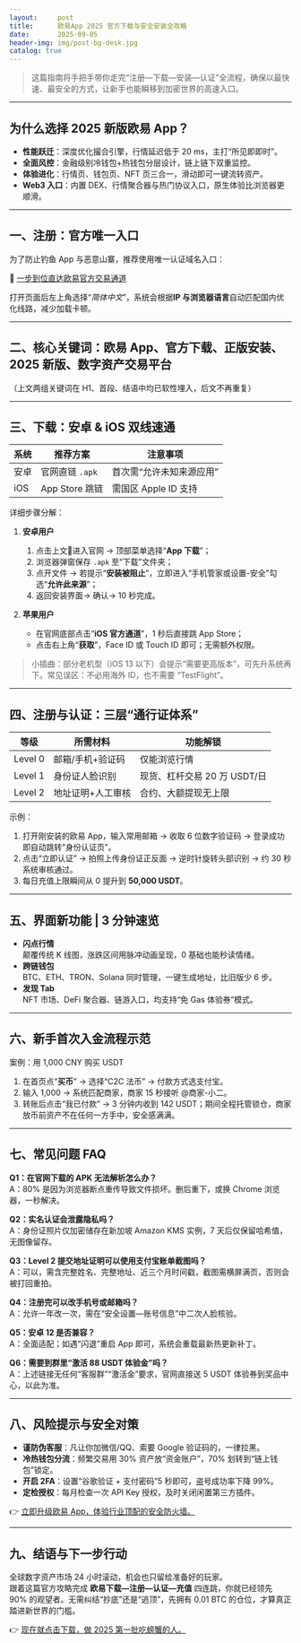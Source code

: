 ```yaml
---
layout:     post
title:      欧易App 2025 官方下载与安全安装全攻略
date:       2025-09-05
header-img: img/post-bg-desk.jpg
catalog: true
---
```


> 这篇指南将手把手带你走完“注册—下载—安装—认证”全流程，确保以最快速、最安全的方式，让新手也能瞬移到加密世界的高速入口。

---

## 为什么选择 2025 新版欧易 App？
- **性能跃迁**：深度优化撮合引擎，行情延迟低于 20 ms，主打“所见即即时”。
- **全面风控**：金融级别冷钱包+热钱包分层设计，链上链下双重监控。
- **体验进化**：行情页、钱包页、NFT 页三合一，滑动即可一键流转资产。
- **Web3 入口**：内置 DEX、行情聚合器与热门协议入口，原生体验比浏览器更顺滑。

---

## 一、注册：官方唯一入口
为了防止钓鱼 App 与恶意山寨，推荐使用唯一认证域名入口：

🔗 [一步到位直达欧易官方交易通道](https://okxdog.com/)

打开页面后左上角选择“*简体中文*”，系统会根据**IP 与浏览器语言**自动匹配国内优化线路，减少加载卡顿。

---

## 二、核心关键词：欧易 App、官方下载、正版安装、2025 新版、数字资产交易平台  
（上文两组关键词在 H1、首段、结语中均已软性埋入，后文不再重复）

---

## 三、下载：安卓 & iOS 双线速通

|系统|推荐方案|注意事项|
|---|---|---|
|安卓|官网直链 `.apk`|首次需“允许未知来源应用”|
|iOS|App Store 跳链|需国区 Apple ID 支持|

详细步骤分解：

1. **安卓用户**  
   1. 点击上文🔗进入官网 → 顶部菜单选择“**App 下载**”；  
   2. 浏览器弹窗保存 `.apk` 至“下载”文件夹；  
   3. 点开文件 → 若提示“**安装被阻止**”，立即进入“手机管家或设置-安全”勾选“**允许此来源**”；  
   4. 返回安装界面→ 确认→ 10 秒完成。

2. **苹果用户**  
   - 在官网底部点击“**iOS 官方通道**”，1 秒后直接跳 App Store；  
   - 点击右上角“**获取**”，Face ID 或 Touch ID 即可；无需额外权限。  

> 小插曲：部分老机型（iOS 13 以下）会提示“需要更高版本”，可先升系统再下。常见误区：不必用海外 ID，也不需要 “TestFlight”。

---

## 四、注册与认证：三层“通行证体系”

|等级|所需材料|功能解锁|
|---|---|---|
|Level 0|邮箱/手机+验证码|仅能浏览行情|
|Level 1|身份证人脸识别|现货、杠杆交易 20 万 USDT/日|
|Level 2|地址证明+人工审核|合约、大额提现无上限|

示例：  
1. 打开刚安装的欧易 App，输入常用邮箱 → 收取 6 位数字验证码 → 登录成功即自动跳转“身份认证页”。  
2. 点击“立即认证” → 拍照上传身份证正反面 → 逆时针旋转头部识别 → 约 30 秒系统审核通过。  
3. 每日充值上限瞬间从 0 提升到 **50,000 USDT**。

---

## 五、界面新功能 | 3 分钟速览

- **闪点行情**  
  颠覆传统 K 线图，涨跌区间用脉冲动画呈现，0 基础也能秒读情绪。  
- **跨链钱包**  
  BTC、ETH、TRON、Solana 同时管理，一键生成地址，比旧版少 6 步。  
- **发现 Tab**  
  NFT 市场、DeFi 聚合器、链游入口，均支持“免 Gas 体验券”模式。

---

## 六、新手首次入金流程示范

案例：用 1,000 CNY 购买 USDT  
1. 在首页点“**买币**” → 选择“C2C 法币” → 付款方式选支付宝。  
2. 输入 1,000 → 系统匹配商家，商家 15 秒接听 @商家-小二。  
3. 转账后点击“我已付款” → 3 分钟内收到 142 USDT；期间全程托管锁仓，商家放币前资产不在任何一方手中，安全感满满。

---

## 七、常见问题 FAQ

**Q1：在官网下载的 APK 无法解析怎么办？**  
A：80% 是因为浏览器断点重传导致文件损坏。删后重下，或换 Chrome 浏览器，一秒解决。

**Q2：实名认证会泄露隐私吗？**  
A：身份证照片仅加密储存在新加坡 Amazon KMS 实例，7 天后仅保留哈希值，无图像留存。

**Q3：Level 2 提交地址证明可以使用支付宝账单截图吗？**  
A：可以，需含完整姓名、完整地址、近三个月时间戳，截图需横屏满页，否则会被打回重拍。

**Q4：注册完可以改手机号或邮箱吗？**  
A：允许一年改一次，需在“安全设置—账号信息”中二次人脸核验。

**Q5：安卓 12 是否兼容？**  
A：全面适配；如遇“闪退”重启 App 即可，系统会重载最新热更新补丁。

**Q6：需要到群里“激活 88 USDT 体验金”吗？**  
A：上述链接无任何“客服群”“激活金”要求，官网直接送 5 USDT 体验券到奖品中心，以此为准。

---

## 八、风险提示与安全对策

- **谨防伪客服**：凡让你加微信/QQ、索要 Google 验证码的，一律拉黑。  
- **冷热钱包分流**：频繁交易用 30% 资产放“资金账户”，70% 划转到“链上钱包”锁定。  
- **开启 2FA**：设置“谷歌验证 + 支付密码”5 秒即可，盗号成功率下降 99%。  
- **定检授权**：每月检查一次 API Key 授权，及时关闭闲置第三方插件。  

👉 [立即升级欧易 App，体验行业顶配的安全防火墙。](https://okxdog.com/)

---

## 九、结语与下一步行动

全球数字资产市场 24 小时滚动，机会也只留给准备好的玩家。  
跟着这篇官方攻略完成 **欧易下载—注册—认证—充值** 四连跳，你就已经领先 90% 的观望者。无需纠结“抄底”还是“逃顶”，先拥有 0.01 BTC 的仓位，才算真正踏进新世界的门槛。

👉 [现在就点击下载，做 2025 第一批吃螃蟹的人。](https://okxdog.com/)